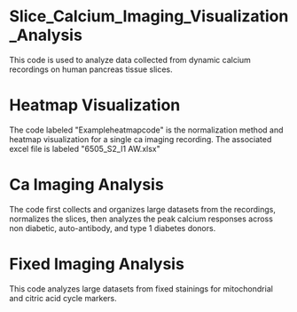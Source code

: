 # Slice_Calcium_Imaging_Visualization_Analysis
This code is used to analyze data collected from dynamic calcium recordings on human pancreas tissue slices. 
# Heatmap Visualization 
The code labeled "Exampleheatmapcode" is the normalization method and heatmap visualization for a single ca imaging recording. The associated excel file is labeled "6505_S2_I1 AW.xlsx" 
# Ca Imaging Analysis 
The code first collects and organizes large datasets from the recordings, normalizes the slices, then analyzes the peak calcium responses across non diabetic, auto-antibody, and type 1 diabetes donors. 
# Fixed Imaging Analysis 
This code analyzes large datasets from fixed stainings for mitochondrial and citric acid cycle markers. 
